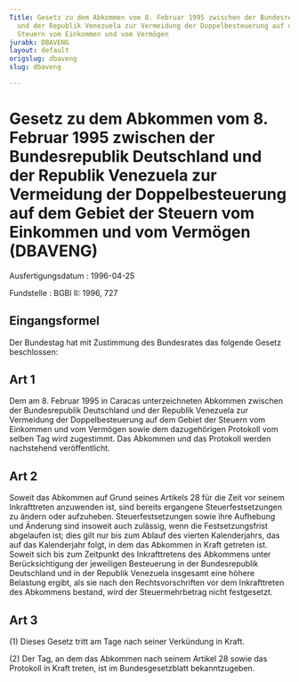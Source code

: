 ```yaml
---
Title: Gesetz zu dem Abkommen vom 8. Februar 1995 zwischen der Bundesrepublik Deutschland
  und der Republik Venezuela zur Vermeidung der Doppelbesteuerung auf dem Gebiet der
  Steuern vom Einkommen und vom Vermögen
jurabk: DBAVENG
layout: default
origslug: dbaveng
slug: dbaveng

---
```


# Gesetz zu dem Abkommen vom 8. Februar 1995 zwischen der Bundesrepublik Deutschland und der Republik Venezuela zur Vermeidung der Doppelbesteuerung auf dem Gebiet der Steuern vom Einkommen und vom Vermögen (DBAVENG)

Ausfertigungsdatum
:   1996-04-25

Fundstelle
:   BGBl II: 1996, 727

## Eingangsformel

Der Bundestag hat mit Zustimmung des Bundesrates das folgende Gesetz
beschlossen:

## Art 1

Dem am 8. Februar 1995 in Caracas unterzeichneten Abkommen zwischen
der Bundesrepublik Deutschland und der Republik Venezuela zur
Vermeidung der Doppelbesteuerung auf dem Gebiet der Steuern vom
Einkommen und vom Vermögen sowie dem dazugehörigen Protokoll vom
selben Tag wird zugestimmt. Das Abkommen und das Protokoll werden
nachstehend veröffentlicht.

## Art 2

Soweit das Abkommen auf Grund seines Artikels 28 für die Zeit vor
seinem Inkrafttreten anzuwenden ist, sind bereits ergangene
Steuerfestsetzungen zu ändern oder aufzuheben. Steuerfestsetzungen
sowie ihre Aufhebung und Änderung sind insoweit auch zulässig, wenn
die Festsetzungsfrist abgelaufen ist; dies gilt nur bis zum Ablauf des
vierten Kalenderjahrs, das auf das Kalenderjahr folgt, in dem das
Abkommen in Kraft getreten ist. Soweit sich bis zum Zeitpunkt des
Inkrafttretens des Abkommens unter Berücksichtigung der jeweiligen
Besteuerung in der Bundesrepublik Deutschland und in der Republik
Venezuela insgesamt eine höhere Belastung ergibt, als sie nach den
Rechtsvorschriften vor dem Inkrafttreten des Abkommens bestand, wird
der Steuermehrbetrag nicht festgesetzt.

## Art 3

(1) Dieses Gesetz tritt am Tage nach seiner Verkündung in Kraft.

(2) Der Tag, an dem das Abkommen nach seinem Artikel 28 sowie das
Protokoll in Kraft treten, ist im Bundesgesetzblatt bekanntzugeben.

